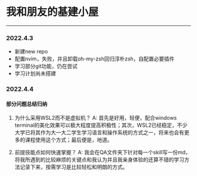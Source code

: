 # 我和朋友的基建小屋
---

### 2022.4.3

- 新建new repo
- 配置nvim，失败，并且卸载oh-my-zsh回归淳朴zsh，自配置必要插件
- 学习部分git功能，仍在尝试
- 学习计划尚未搭建

### 2022.4.4

#### 部分问题总结归纳

1. 为什么采用WSL2而不是虚拟机？
A: 首先是好用，轻便，配合windows terminal的美化效果可以极大程度提高积极性；其次，WSL2已经稳定，不少大学已将其作为大一大二学生学习语言和操作系统的方式之一，将来也会有更多的课程使用这个方式；最后便是，地道。

2. 前提技能点如何快速掌握？
A: 我会在QA文件夹下针对每一个skill写一份md，将我所遇到的比较麻烦的关键点和我认为并且我亲身体验的还算不错的学习方法记录下来，按需学习是比较轻松和明朗的方式。



